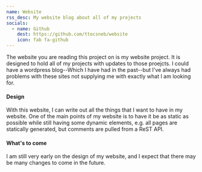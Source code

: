 ```yaml
---
name: Website
rss_desc: My website blog about all of my projects
socials:
  - name: Github
    dest: https://github.com/ttocsneb/website
    icon: fab fa-github
---
```


The website you are reading this project on is my website project. It is 
designed to hold all of my projects with updates to those proejcts. I could
have a wordpress blog--Which I have had in the past--but I've always had 
problems with these sites not supplying me with exactly what I am looking for.

#### Design

With this website, I can write out all the things that I want to have in my
website. One of the main points of my website is to have it be as static as
possible while still having some dynamic elements, e.g. all pages are 
statically generated, but comments are pulled from a ReST API.

#### What's to come

I am still very early on the design of my website, and I expect that there 
may be many changes to come in the future.